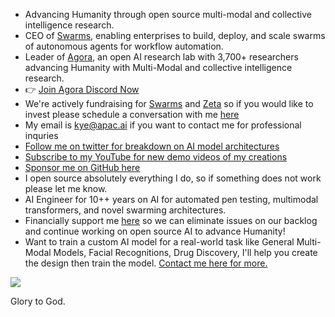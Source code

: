 - Advancing Humanity through open source multi-modal and collective intelligence research.
- CEO of [Swarms](https://www.swarms.world/), enabling enterprises to build, deploy, and scale swarms of autonomous agents for workflow automation.
- Leader of [Agora](https://agora-codex.readthedocs.io/en/latest/), an open AI research lab with 3,700+ researchers advancing Humanity with Multi-Modal and collective intelligence research.
- 👉 [Join Agora Discord Now](https://discord.gg/qUtxnK2NMf)
- We're actively fundraising for [Swarms](https://github.com/kyegomez/swarms) and [Zeta](https://github.com/kyegomez/zeta) so if you would like to invest please schedule a conversation with me [here](https://calendly.com/swarm-corp/30min)
- My email is kye@apac.ai if you want to contact me for professional inquries
- [Follow me on twitter for breakdown on AI model architectures](https://twitter.com/KyeGomezB)
- [Subscribe to my YouTube for new demo videos of my creations](https://www.youtube.com/@kyegomez3242)
- [Sponsor me on GitHub here](https://github.com/sponsors/kyegomez)
- I open source absolutely everything I do, so if something does not work please let me know.
- AI Engineer for 10++ years on AI for automated pen testing, multimodal transformers, and novel swarming architectures.
- Financially support me [here](https://polar.sh/kyegomez) so we can eliminate issues on our backlog and continue working on open source AI to advance Humanity!
- Want to train a custom AI model for a real-world task like General Multi-Modal Models, Facial Recognitions, Drug Discovery, I'll help you create the design then train the model. [Contact me here for more.](https://calendly.com/swarm-corp/30min)

<a href="https://polar.sh/kyegomez"><img src="https://polar.sh/embed/fund-our-backlog.svg?org=kyegomez" /></a>


Glory to God.
